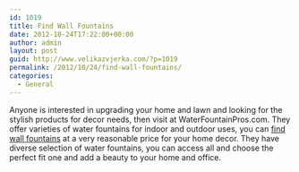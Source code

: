 ```yaml
---
id: 1019
title: Find Wall Fountains
date: 2012-10-24T17:22:00+00:00
author: admin
layout: post
guid: http://www.velikazvjerka.com/?p=1019
permalink: /2012/10/24/find-wall-fountains/
categories:
  - General
---
```

Anyone is interested in upgrading your home and lawn and looking for the stylish products for decor needs, then visit at WaterFountainPros.com. They offer varieties of water fountains for indoor and outdoor uses, you can [find wall fountains](http://www.waterfountainpros.com/wall-fountains) at a very reasonable price for your home decor. They have diverse selection of water fountains, you can access all and choose the perfect fit one and add a beauty to your home and office.